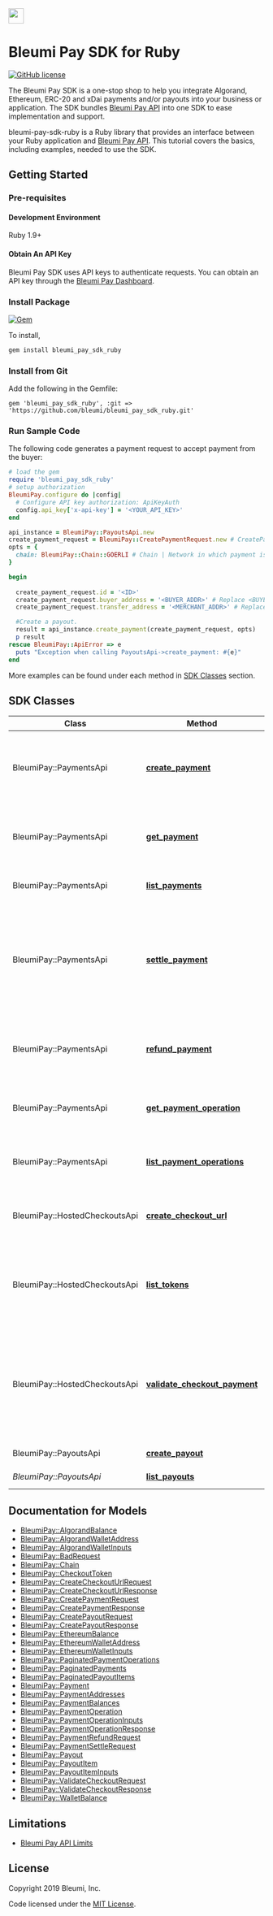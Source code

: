 <img src="https://pay.bleumi.com/wp-content/uploads/2019/04/logo_dark_bleumi_invoice_6797x1122.png" height="30">

# Bleumi Pay SDK for Ruby

[![GitHub license](https://img.shields.io/badge/license-MIT-blue.svg?style=flat-square)](https://raw.githubusercontent.com/bleumi/bleumi-pay-sdk-ruby/master/LICENSE)

The Bleumi Pay SDK is a one-stop shop to help you integrate Algorand, Ethereum, ERC-20 and xDai payments and/or payouts into your business or application. The SDK bundles [Bleumi Pay API](https://pay.bleumi.com/docs/#introduction) into one SDK to ease implementation and support.

bleumi-pay-sdk-ruby is a Ruby library that provides an interface between your Ruby application and [Bleumi Pay API](https://pay.bleumi.com/docs/#introduction). This tutorial covers the basics, including examples, needed to use the SDK.

## Getting Started

### Pre-requisites

#### Development Environment

Ruby 1.9+

#### Obtain An API Key

Bleumi Pay SDK uses API keys to authenticate requests. You can obtain an API key through the [Bleumi Pay Dashboard](https://pay.bleumi.com/app/).

### Install Package

[![Gem](https://img.shields.io/gem/v/bleumi_pay_sdk_ruby.svg?style=flat)](http://rubygems.org/gems/bleumi_pay_sdk_ruby)


To install,
```bash
gem install bleumi_pay_sdk_ruby
```

### Install from Git

Add the following in the Gemfile:

    gem 'bleumi_pay_sdk_ruby', :git => 'https://github.com/bleumi/bleumi_pay_sdk_ruby.git'

### Run Sample Code

The following code generates a payment request to accept payment from the buyer:


```ruby
# load the gem
require 'bleumi_pay_sdk_ruby'
# setup authorization
BleumiPay.configure do |config|
  # Configure API key authorization: ApiKeyAuth
  config.api_key['x-api-key'] = '<YOUR_API_KEY>'
end

api_instance = BleumiPay::PayoutsApi.new
create_payment_request = BleumiPay::CreatePaymentRequest.new # CreatePaymentRequest | 
opts = {
  chain: BleumiPay::Chain::GOERLI # Chain | Network in which payment is to be created. Please refer documentation for Supported Networks
}

begin
  
  create_payment_request.id = '<ID>'
  create_payment_request.buyer_address = '<BUYER_ADDR>' # Replace <BUYER_ADDR> with the Buyer's Network Address
  create_payment_request.transfer_address = '<MERCHANT_ADDR>' # Replace <MERCHANT_ADDR> with the Merchant's Network Address

  #Create a payout.
  result = api_instance.create_payment(create_payment_request, opts)
  p result
rescue BleumiPay::ApiError => e
  puts "Exception when calling PayoutsApi->create_payment: #{e}"
end
```

More examples can be found under each method in [SDK Classes](#sdk-classes) section.

## SDK Classes

Class | Method | HTTP request | Description
------------ | ------------- | ------------- | -------------
BleumiPay::PaymentsApi | [**create_payment**](docs/PaymentsApi.md#create_payment) | **POST** /v1/payment | Generate a unique wallet address in the specified network to accept payment
BleumiPay::PaymentsApi | [**get_payment**](docs/PaymentsApi.md#get_payment) | **GET** /v1/payment/{id} | Retrieve the wallet addresses & token balances for a given payment
BleumiPay::PaymentsApi | [**list_payments**](docs/PaymentsApi.md#list_payments) | **GET** /v1/payment | Retrieve all payments created.
BleumiPay::PaymentsApi | [**settle_payment**](docs/PaymentsApi.md#settle_payment) | **POST** /v1/payment/{id}/settle | Settle a specific amount of a token for a given payment to the transferAddress and remaining balance (if any) will be refunded to the buyerAddress
BleumiPay::PaymentsApi | [**refund_payment**](docs/PaymentsApi.md#refund_payment) | **POST** /v1/payment/{id}/refund | Refund the balance of a token for a given payment to the buyerAddress
BleumiPay::PaymentsApi | [**get_payment_operation**](docs/PaymentsApi.md#get_payment_operation) | **GET** /v1/payment/{id}/operation/{txid} | Retrieve a payment operation for a specific payment.
BleumiPay::PaymentsApi | [**list_payment_operations**](docs/PaymentsApi.md#list_payment_operations) | **GET** /v1/payment/{id}/operation | Retrieve all payment operations for a specific payment.
BleumiPay::HostedCheckoutsApi | [**create_checkout_url**](docs/HostedCheckoutsApi.md#create_checkout_url) | **POST** /v1/payment/hc | Generate a unique checkout URL to accept payment.
BleumiPay::HostedCheckoutsApi | [**list_tokens**](docs/HostedCheckoutsApi.md#list_tokens) | **GET** /v1/payment/hc/tokens | Retrieve all tokens configured for the Hosted Checkout in your account in the [Bleumi Pay Dashboard](https://pay.bleumi.com/app/).
BleumiPay::HostedCheckoutsApi | [**validate_checkout_payment**](docs/HostedCheckoutsApi.md#validate_checkout_payment) | **POST** /v1/payment/hc/validate | Validate the GET parameters passed by Hosted Checkout in successUrl upon successfully completing payment.
BleumiPay::PayoutsApi | [**create_payout**](docs/PayoutsApi.md#create_payout) | **POST** /v1/payout | Create a payout.
*BleumiPay::PayoutsApi* | [**list_payouts**](docs/PayoutsApi.md#list_payouts) | **GET** /v1/payout | Returns a list of payouts


## Documentation for Models

 - [BleumiPay::AlgorandBalance](docs/AlgorandBalance.md)
 - [BleumiPay::AlgorandWalletAddress](docs/AlgorandWalletAddress.md)
 - [BleumiPay::AlgorandWalletInputs](docs/AlgorandWalletInputs.md)
 - [BleumiPay::BadRequest](docs/BadRequest.md)
 - [BleumiPay::Chain](docs/Chain.md)
 - [BleumiPay::CheckoutToken](docs/CheckoutToken.md)
 - [BleumiPay::CreateCheckoutUrlRequest](docs/CreateCheckoutUrlRequest.md)
 - [BleumiPay::CreateCheckoutUrlResponse](docs/CreateCheckoutUrlResponse.md)
 - [BleumiPay::CreatePaymentRequest](docs/CreatePaymentRequest.md)
 - [BleumiPay::CreatePaymentResponse](docs/CreatePaymentResponse.md)
 - [BleumiPay::CreatePayoutRequest](docs/CreatePayoutRequest.md)
 - [BleumiPay::CreatePayoutResponse](docs/CreatePayoutResponse.md)
 - [BleumiPay::EthereumBalance](docs/EthereumBalance.md)
 - [BleumiPay::EthereumWalletAddress](docs/EthereumWalletAddress.md)
 - [BleumiPay::EthereumWalletInputs](docs/EthereumWalletInputs.md) 
 - [BleumiPay::PaginatedPaymentOperations](docs/PaginatedPaymentOperations.md)
 - [BleumiPay::PaginatedPayments](docs/PaginatedPayments.md)
 - [BleumiPay::PaginatedPayoutItems](docs/PaginatedPayoutItems.md)
 - [BleumiPay::Payment](docs/Payment.md)
 - [BleumiPay::PaymentAddresses](docs/PaymentAddresses.md)
 - [BleumiPay::PaymentBalances](docs/PaymentBalances.md)
 - [BleumiPay::PaymentOperation](docs/PaymentOperation.md)
 - [BleumiPay::PaymentOperationInputs](docs/PaymentOperationInputs.md)
 - [BleumiPay::PaymentOperationResponse](docs/PaymentOperationResponse.md)
 - [BleumiPay::PaymentRefundRequest](docs/PaymentRefundRequest.md)
 - [BleumiPay::PaymentSettleRequest](docs/PaymentSettleRequest.md)
 - [BleumiPay::Payout](docs/Payout.md)
 - [BleumiPay::PayoutItem](docs/PayoutItem.md)
 - [BleumiPay::PayoutItemInputs](docs/PayoutItemInputs.md)
 - [BleumiPay::ValidateCheckoutRequest](docs/ValidateCheckoutRequest.md)
 - [BleumiPay::ValidateCheckoutResponse](docs/ValidateCheckoutResponse.md)
 - [BleumiPay::WalletBalance](docs/WalletBalance.md)


## Limitations

 - [Bleumi Pay API Limits](https://pay.bleumi.com/docs/#api-limits)

## License

Copyright 2019 Bleumi, Inc.

Code licensed under the [MIT License](LICENSE).